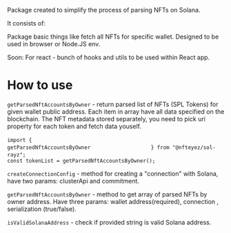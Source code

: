 Package created to simplify the process of parsing NFTs on Solana.

It consists of:

Package basic things like fetch all NFTs for specific wallet. Designed to be used in browser or Node.JS env.

Soon:
For react - bunch of hooks and utils to be used within React app.

# How to use

`getParsedNftAccountsByOwner` - return parsed list of NFTs (SPL Tokens) for given wallet public address. Each item in array have all data specified on the blockchain. The NFT metadata stored separately, you need to pick uri property for each token and fetch data youself.

` import {                                        `
`  getParsedNftAccountsByOwner                    `
`} from "@nfteyez/sol-rayz";                      `
`                                                 `
`const tokenList = getParsedNftAccountsByOwner(); `

`createConnectionConfig` - method for creating a "connection" with Solana, have two params: clusterApi and commitment.

`getParsedNftAccountsByOwner` - method to get array of parsed NFTs by owner address. Have three params: wallet address(required), connection , serialization (true/false).

`isValidSolanaAddress` - check if provided string is valid Solana address.
